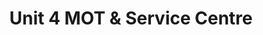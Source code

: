 ---
title: "Unit 4 MOT & Service Centre"
url: /newport/unit-4-mot-and-service-centre/
shop: car repair
---
